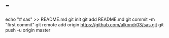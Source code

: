 # -
echo "# sas" >> README.md git init git add README.md git commit -m "first commit" git remote add origin https://github.com/alkondr03/sas.git git push -u origin master
